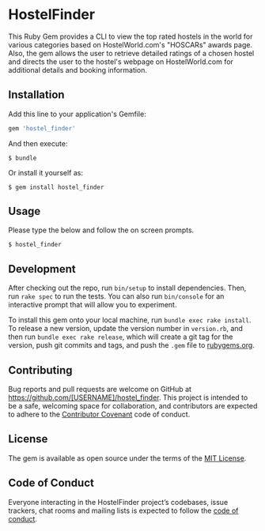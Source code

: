 # HostelFinder

This Ruby Gem provides a CLI to view the top rated hostels in the world for various categories based on HostelWorld.com's "HOSCARs" awards page. Also, the gem allows the user to retrieve detailed ratings of a chosen hostel and directs the user to the hostel's webpage on HostelWorld.com for additional details and booking information.

## Installation

Add this line to your application's Gemfile:

```ruby
gem 'hostel_finder'
```

And then execute:

    $ bundle

Or install it yourself as:

    $ gem install hostel_finder

## Usage

Please type the below and follow the on screen prompts.

    $ hostel_finder

## Development

After checking out the repo, run `bin/setup` to install dependencies. Then, run `rake spec` to run the tests. You can also run `bin/console` for an interactive prompt that will allow you to experiment.

To install this gem onto your local machine, run `bundle exec rake install`. To release a new version, update the version number in `version.rb`, and then run `bundle exec rake release`, which will create a git tag for the version, push git commits and tags, and push the `.gem` file to [rubygems.org](https://rubygems.org).

## Contributing

Bug reports and pull requests are welcome on GitHub at https://github.com/[USERNAME]/hostel_finder. This project is intended to be a safe, welcoming space for collaboration, and contributors are expected to adhere to the [Contributor Covenant](http://contributor-covenant.org) code of conduct.

## License

The gem is available as open source under the terms of the [MIT License](https://opensource.org/licenses/MIT).

## Code of Conduct

Everyone interacting in the HostelFinder project’s codebases, issue trackers, chat rooms and mailing lists is expected to follow the [code of conduct](https://github.com/[USERNAME]/hostel_finder/blob/master/CODE_OF_CONDUCT.md).
